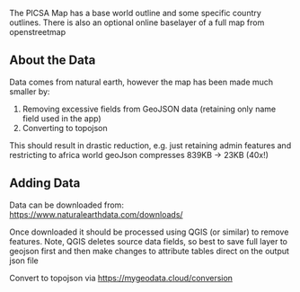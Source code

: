 The PICSA Map has a base world outline and some specific country outlines.
There is also an optional online baselayer of a full map from openstreetmap

## About the Data

Data comes from natural earth, however the map has been made much smaller by:

1. Removing excessive fields from GeoJSON data (retaining only name field used in the app)
2. Converting to topojson

This should result in drastic reduction, e.g. just retaining admin features and
restricting to africa world geoJson compresses 839KB -> 23KB (40x!)

## Adding Data

Data can be downloaded from: https://www.naturalearthdata.com/downloads/

Once downloaded it should be processed using QGIS (or similar) to remove features.
Note, QGIS deletes source data fields, so best to save full layer to geojson first
and then make changes to attribute tables direct on the output json file

Convert to topojson via https://mygeodata.cloud/conversion
